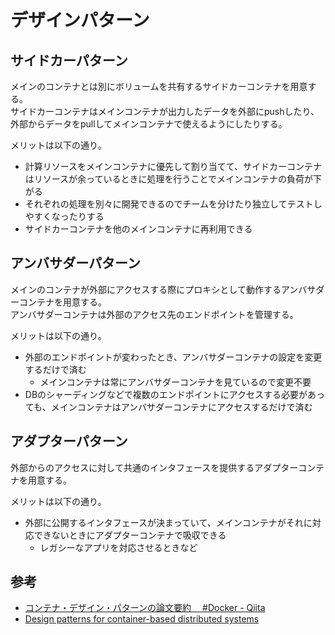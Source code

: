 # デザインパターン

## サイドカーパターン

メインのコンテナとは別にボリュームを共有するサイドカーコンテナを用意する。  
サイドカーコンテナはメインコンテナが出力したデータを外部にpushしたり、外部からデータをpullしてメインコンテナで使えるようにしたりする。

メリットは以下の通り。

- 計算リソースをメインコンテナに優先して割り当てて、サイドカーコンテナはリソースが余っているときに処理を行うことでメインコンテナの負荷が下がる
- それぞれの処理を別々に開発できるのでチームを分けたり独立してテストしやすくなったりする
- サイドカーコンテナを他のメインコンテナに再利用できる


## アンバサダーパターン

メインのコンテナが外部にアクセスする際にプロキシとして動作するアンバサダーコンテナを用意する。  
アンバサダーコンテナは外部のアクセス先のエンドポイントを管理する。

メリットは以下の通り。

- 外部のエンドポイントが変わったとき、アンバサダーコンテナの設定を変更するだけで済む
    - メインコンテナは常にアンバサダーコンテナを見ているので変更不要
- DBのシャーディングなどで複数のエンドポイントにアクセスする必要があっても、メインコンテナはアンバサダーコンテナにアクセスするだけで済む


## アダプターパターン

外部からのアクセスに対して共通のインタフェースを提供するアダプターコンテナを用意する。

メリットは以下の通り。

- 外部に公開するインタフェースが決まっていて、メインコンテナがそれに対応できないときにアダプターコンテナで吸収できる
    - レガシーなアプリを対応させるときなど


## 参考

- [コンテナ・デザイン・パターンの論文要約　 #Docker - Qiita](https://qiita.com/MahoTakara/items/03fc0afe29379026c1f3)
- [Design patterns for container-based distributed systems](https://www.usenix.org/system/files/conference/hotcloud16/hotcloud16_burns.pdf)
